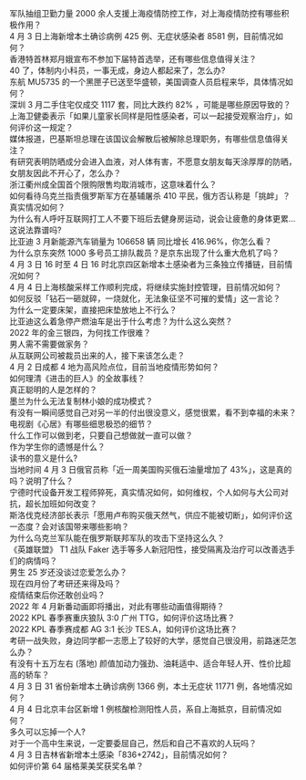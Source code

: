 军队抽组卫勤力量 2000 余人支援上海疫情防控工作，对上海疫情防控有哪些积极作用？  
4 月 3 日上海新增本土确诊病例 425 例、无症状感染者 8581 例，目前情况如何？  
香港特首林郑月娥宣布不参加下届特首选举，还有哪些信息值得关注？  
40 了，体制内小科员，一事无成，身边人都起来了，怎么办?  
东航 MU5735 的一个黑匣子已送至华盛顿，美国调查人员启程来华，具体情况如何？  
深圳 3 月二手住宅仅成交 1117 套，同比大跌约 82% ，可能是哪些原因导致的？  
上海卫健委表示「如果儿童家长同样是阳性感染者，可以一起接受观察治疗」，如何评价这一规定？  
媒体报道，巴基斯坦总理在该国议会解散后被解除总理职务，有哪些信息值得关注？  
有研究表明防晒成分会进入血液，对人体有害，不愿意女朋友每天涂厚厚的防晒，女朋友因此不开心了，怎么办？  
浙江衢州成全国首个限购限售均取消城市，这意味着什么？  
如何看待乌克兰指责俄罗斯军方在基辅屠杀 410 平民，俄方否认称是「挑衅」？真实情况如何？  
为什么有人呼吁互联网打工人不要下班后去健身房运动，说会让疲惫的身体更累…这说法靠谱吗?  
比亚迪 3 月新能源汽车销量为 106658 辆 同比增长 416.96%，你怎么看？  
为什么京东突然 1000 多号员工排队裁员？是京东出现了什么重大危机了吗？  
4 月 3 日 16 时至 4 日 16 时北京四区新增本土感染者为三条独立传播链，目前情况如何？  
4 月 4 日上海核酸采样工作顺利完成，将继续实施封控管理，目前情况如何？  
如何反驳「钻石一砸就碎，一烧就化，无法象征坚不可摧的爱情」这一言论？  
为什么一定要床架，直接把床垫放地上不行么？  
比亚迪这么着急停产燃油车是出于什么考虑？为什么这么突然？  
2022 年的金三银四，为何找工作很难？  
男人需不需要做家务？  
从互联网公司被裁员出来的人，接下来该怎么走？  
4 月 2 日成都 4 地为高风险点位，目前当地疫情形势如何？  
如何理清《进击的巨人》的全故事线？  
真正聪明的人是怎样的？  
墨兰为什么无法复制林小娘的成功模式？  
有没有一瞬间感觉自己对另一半的付出很没意义，感觉很累，看不到幸福的未来？  
电视剧《心居》有哪些细思极恐的细节？  
什么工作可以做到老，只要自己想做就一直可以做？  
作为学生你的遗憾是什么？  
读书的意义是什么?  
当地时间 4 月 3 日俄官员称「近一周美国购买俄石油量增加了 43%」，这是真的吗？说明了什么？  
宁德时代设备开发工程师猝死，真实情况如何，如何维权，个人如何与大公司对抗，超长加班如何改变？  
斯洛伐克经济部长表示「愿用卢布购买俄天然气，供应不能被切断」，如何评价这一态度？会对该国带来哪些影响？  
为什么乌克兰军队能在俄罗斯联邦军队的攻击下坚持这么久？  
《英雄联盟》 T1 战队 Faker 选手等多人新冠阳性，接受隔离及治疗可以改善选手们的病情吗？  
男生 25 岁还没谈过恋爱怎么办？  
现在四月份了考研还来得及吗？  
疫情结束后你还敢创业吗？  
2022 年 4 月新番动画即将播出，对此有哪些动画值得期待？  
2022 KPL 春季赛重庆狼队 3:0 广州 TTG，如何评价这场比赛？  
2022 KPL 春季赛成都 AG 3:1 长沙 TES.A，如何评价这场比赛？  
考研一战失败，身边同学都一志愿上了较好的大学，感觉自己很没用，前路迷茫怎么办？  
有没有十五万左右 (落地) 颜值加动力强劲、油耗适中、适合年轻人开、性价比超高的轿车？  
4 月 3 日 31 省份新增本土确诊病例 1366 例，本土无症状 11771 例，各地情况如何？  
4 月 4 日北京丰台区新增 1 例核酸检测阳性人员，系自上海抵京，目前情况如何？  
多久可以忘掉一个人?  
对于一个高中生来说，一定要委屈自己，然后和自己不喜欢的人玩吗？  
4 月 3 日吉林省新增本土感染「836+2742」，目前情况如何？  
如何评价第 64 届格莱美奖获奖名单？  
